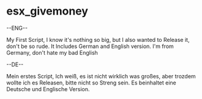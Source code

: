 # esx_givemoney

--ENG--

My First Script, I know it's nothing so big, but I also wanted to Release it, don't be so rude.
It Includes German and English version.
I'm from Germany, don't hate my bad English

--DE--

Mein erstes Script, Ich weiß, es ist nicht wirklich was großes, aber trozdem wollte ich es Releasen, bitte nicht so Streng sein.
Es beinhaltet eine Deutsche und Englische Version.
